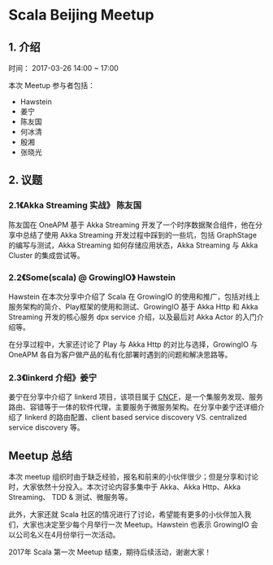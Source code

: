 # Scala Beijing Meetup

## 1. 介绍

时间： 2017-03-26 14:00 ~ 17:00

本次 Meetup 参与者包括：
- Hawstein
- 姜宁
- 陈友国
- 何冰清
- 殷湘
- 张晓光

## 2. 议题

### 2.1《Akka Streaming 实战》 陈友国

陈友国在 OneAPM 基于 Akka Streaming 开发了一个时序数据聚合组件，他在分享中总结了使用 Akka Streaming 开发过程中踩到的一些坑，包括 GraphStage 的编写与测试，Akka Streaming 如何存储应用状态，Akka Streaming 与 Akka Cluster 的集成尝试等。

### 2.2《Some(scala) @ GrowingIO》 Hawstein

Hawstein 在本次分享中介绍了 Scala 在 GrowingIO 的使用和推广，包括对线上服务架构的简介、Play框架的使用和测试、GrowingIO 基于 Akka Http 和 Akka Streaming 开发的核心服务 dpx service 介绍，以及最后对 Akka Actor 的入门介绍等。

在分享过程中，大家还讨论了 Play 与 Akka Http 的对比与选择，GrowingIO 与 OneAPM 各自为客户做产品的私有化部署时遇到的问题和解决思路等。

### 2.3《linkerd 介绍》姜宁

姜宁在分享中介绍了 linkerd 项目，该项目属于 [CNCF](https://www.cncf.io/)，是一个集服务发现、服务路由、容错等于一体的软件代理，主要服务于微服务架构。在分享中姜宁还详细介绍了 linkerd 的路由配置、client based service discovery VS. centralized service discovery 等。

## Meetup 总结

本次 meetup 组织时由于缺乏经验，报名和前来的小伙伴很少；但是分享和讨论时，大家依然十分投入。本次讨论内容多集中于 Akka、Akka Http、Akka Streaming、 TDD & 测试、微服务等。

此外，大家还就 Scala 社区的情况进行了讨论，希望能有更多的小伙伴加入我们，大家也决定至少每个月举行一次 Meetup。Hawstein 也表示 GrowingIO 会以公司名义在4月份举行一次活动。

2017年 Scala 第一次 Meetup 结束，期待后续活动，谢谢大家！
